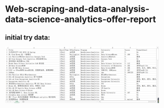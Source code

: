 # Web-scraping-and-data-analysis-data-science-analytics-offer-report
## initial try data:


<img src="https://github.com/mxc19912008/readme_pics/raw/master/image/initial_try_ws.png">  
